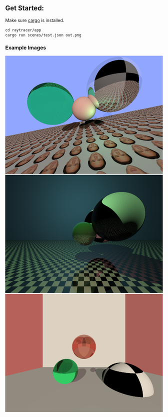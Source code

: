 ## Get Started:
Make sure [cargo][cargo] is installed.
```
cd raytracer/app
cargo run scenes/test.json out.png
```

### Example Images
![Example One][ex1]
![Example Two][ex2]
![Example Three][ex3]


[cargo]: https://rustup.rs/
[ex1]: ./app/out.png
[ex2]: ./app/out2.png
[ex3]: ./app/room.png
